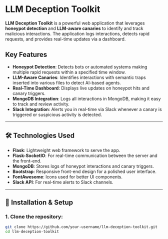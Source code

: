# LLM Deception Toolkit

**LLM Deception Toolkit** is a powerful web application that leverages **honeypot detection** and **LLM-aware canaries** to identify and track malicious interactions. The application logs interactions, detects rapid requests, and provides real-time updates via a dashboard. 

## Key Features
- **Honeypot Detection**: Detects bots or automated systems making multiple rapid requests within a specified time window.
- **LLM-Aware Canaries**: Identifies interactions with semantic traps inserted into various files to detect AI-based agents.
- **Real-Time Dashboard**: Displays live updates on honeypot hits and canary triggers.
- **MongoDB Integration**: Logs all interactions in MongoDB, making it easy to track and review activity.
- **Slack Integration**: Alerts you in real-time via Slack whenever a canary is triggered or suspicious activity is detected.

---

## 🛠️ Technologies Used

- **Flask**: Lightweight web framework to serve the app.
- **Flask-SocketIO**: For real-time communication between the server and the front-end.
- **MongoDB**: Stores logs of honeypot interactions and canary triggers.
- **Bootstrap**: Responsive front-end design for a polished user interface.
- **FontAwesome**: Icons used for better UI components.
- **Slack API**: For real-time alerts to Slack channels.

---

## 🚀 Installation & Setup

### 1. Clone the repository:

```bash
git clone https://github.com/your-username/llm-deception-toolkit.git
cd llm-deception-toolkit
